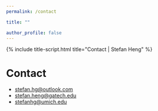 ```yaml
---
permalink: /contact

title: ""

author_profile: false
---
```

{% include title-script.html title="Contact | Stefan Heng" %}

# Contact

<ul class="contacts__entry-div">
    <!-- <li>
        <a href="tel:+13014549176">
            <i class="far fa-phone"></i>
            <span class="label">(301)454-9176</span>
        </a>
    </li> -->
    <li>
        <a href="mailto:stefan.hg@outlook.com">
            <i class="fas fa-envelope"></i>
            <span class="label">stefan.hg@outlook.com</span>
        </a>
    </li>
    <li>
        <a href="mailto:stefan.heng@gatech.edu">
            <i class="fas fa-envelope"></i>
            <span class="label">stefan.heng@gatech.edu</span>
        </a>
    </li>
    <li>
        <a href="mailto:stefanhg@umich.edu">
            <i class="fas fa-envelope"></i>
            <span class="label">stefanhg@umich.edu</span>
        </a>
    </li>
</ul>

